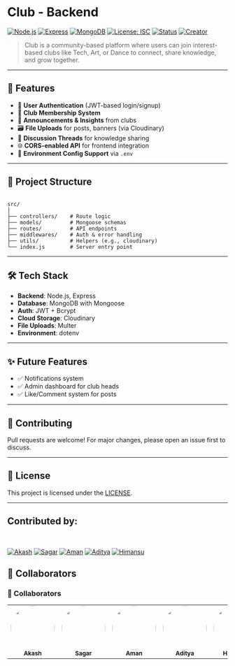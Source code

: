 
# Club - Backend

[![Node.js](https://img.shields.io/badge/Node.js-green?logo=node.js&style=flat&logoColor=white)](https://nodejs.org/)
[![Express](https://img.shields.io/badge/Express.js%20Backend-black?logo=express&style=flat&logoColor=white)](https://expressjs.com/)
[![MongoDB](https://img.shields.io/badge/MongoDB-green?logo=mongodb&style=flat&logoColor=white)](https://www.mongodb.com/)
[![License: ISC](https://img.shields.io/badge/LICENSE-blueviolet?style=flat&logoColor=white)](LICENSE)
[![Status](https://img.shields.io/badge/status-active-success)](#)
[![Creator](https://img.shields.io/badge/Owner-Nishan-blueviolet?logoColor=black&style=social&logo=github)](https://github.com/nishuR31)

> Club is a community-based platform where users can join interest-based clubs like Tech, Art, or Dance to connect, share knowledge, and grow together.

---

## 📌 Features

- 🔐 **User Authentication** (JWT-based login/signup)
- 👥 **Club Membership System**
- 📢 **Announcements & Insights** from clubs
- 🗃️ **File Uploads** for posts, banners (via Cloudinary)
- 🧵 **Discussion Threads** for knowledge sharing
- 🌐 **CORS-enabled API** for frontend integration
- 📄 **Environment Config Support** via `.env`

---

## 📁 Project Structure

```

src/
│
├── controllers/    # Route logic
├── models/         # Mongoose schemas
├── routes/         # API endpoints
├── middlewares/    # Auth & error handling
├── utils/          # Helpers (e.g., cloudinary)
└── index.js        # Server entry point

````

---

## 🛠️ Tech Stack

* **Backend**: Node.js, Express
* **Database**: MongoDB with Mongoose
* **Auth**: JWT + Bcrypt
* **Cloud Storage**: Cloudinary
* **File Uploads**: Multer
* **Environment**: dotenv

---

## ✨ Future Features

* ✅ Notifications system
* ✅ Admin dashboard for club heads
* ✅ Like/Comment system for posts

---

## 🤝 Contributing

Pull requests are welcome! For major changes, please open an issue first to discuss.

---

## 📄 License

This project is licensed under the [LICENSE](LICENSE).

---

## Contributed by: 
<br>

[![Akash](https://img.shields.io/badge/Akash%20Munda-blueviolet?logo=github&logoColor=white&style=flat)](https://github.com/Akash-Munda)
[![Sagar](https://img.shields.io/badge/Sagar-blueviolet?logo=github&logoColor=white&style=flat)](https://github.com/Sagar22012)
[![Aman](https://img.shields.io/badge/Aman-blueviolet?logo=github&logoColor=white&style=flat)](https://github.com/Aman-kumar2006)
[![Aditya](https://img.shields.io/badge/Aditya-blueviolet?logo=github&logoColor=white&style=flat)](https://github.com/technical-aditya-rathore)
[![Himansu](https://img.shields.io/badge/Himansu-blueviolet?logo=github&logoColor=white&style=flat)](https://github.com/himanshu2788)


## 👥 Collaborators

<h3>👥 Collaborators</h3>

<table>
  <tr>
    <td align="center">
      <a href="https://github.com/Akash-Munda">
        <img src="https://github.com/Akash-Munda.png" width="100" style="border-radius: 50%;" /><br />
        <sub><b>Akash</b></sub>
      </a>
    </td>
    <td align="center">
      <a href="https://github.com/Sagar22012">
        <img src="https://github.com/Sagar22012.png" width="100" style="border-radius: 50%;" /><br />
        <sub><b>Sagar</b></sub>
      </a>
    </td>
    <td align="center">
      <a href="https://github.com/Aman-kumar2006">
        <img src="https://github.com/Aman-kumar2006.png" width="100" style="border-radius: 50%;" /><br />
        <sub><b>Aman</b></sub>
      </a>
    </td>
    <td align="center">
      <a href="https://github.com/technical-aditya-rathore">
        <img src="https://github.com/technical-aditya-rathore.png" width="100" style="border-radius: 50%;" /><br />
        <sub><b>Aditya</b></sub>
      </a>
    </td>
    <td align="center">
      <a href="https://github.com/himanshu2788">
        <img src="https://github.com/himanshu2788.png" width="100" style="border-radius: 50%;" /><br />
        <sub><b>Himansu</b></sub>
      </a>
    </td>
  </tr>
</table>
